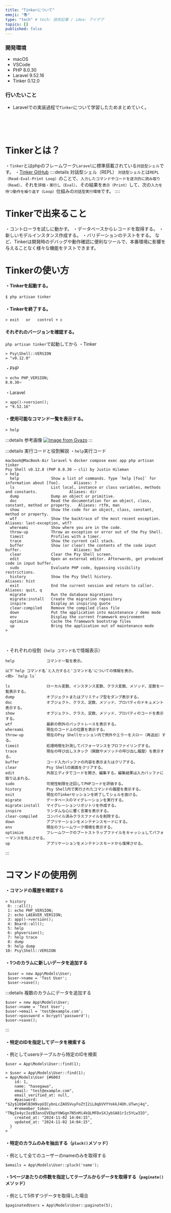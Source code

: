 ```yaml
---
title: "Tinkerについて"
emoji: "📚"
type: "tech" # tech: 技術記事 / idea: アイデア
topics: []
published: false
---
```

### 開発環境
- macOS
- VSCode
- PHP 8.0.30
- Laravel 9.52.16
- Tinker 0.12.0

### 行いたいこと
- Laravelでの実装過程で`Tinker`について学習したためまとめていく。

<br>
<br>
<br>

# Tinkerとは？
・`Tinker`とはphpのフレームワーク`Laravel`に標準搭載されている`対話型シェル`です。
・[Tinker GitHub](https://github.com/laravel/tinker)
::::details 対話型シェル（REPL）
`対話型シェル`とは`REPL（Read-Eval-Print Loop）`のことで、`入力したコマンドやコードを逐次的に読み取り（Read）`、それを`評価・実行し（Eval）`、その結果を`表示（Print）`して、次の`入力を待つ動作を繰り返す（Loop）`仕組みの`対話型実行環境`です。
::::

# Tinkerで出来ること
・コントローラを試しに動かす。
・データベースからレコードを取得する。
・新しいモデルインスタンス作成する。
・バリデーションのテストをする。
など、Tinkerは開発時のデバッグや動作確認に便利なツールで、本番環境に影響を与えることなく様々な機能をテストできます。

# Tinkerの使い方
#### ・Tinkerを起動する。
```: ターミナル
$ php artisan tinker
```
#### ・Tinkerを終了する。
```
> exit   or   control + c
```

#### それぞれのバージョンを確認する。
`php artisan tinker`で起動してから
・Tinker
```
> Psy\Shell::VERSION
= "v0.12.0"
```
・PHP
```
> echo PHP_VERSION;
8.0.30⏎
```
・Laravel
```
> app()->version();
= "9.52.16"
```


#### ・使用可能なコマンド一覧を表示する。
```
> help
```
:::details 参考画像
[![Image from Gyazo](https://i.gyazo.com/93cea47a1fd49b4a343567dd5a36591d.png)](https://gyazo.com/93cea47a1fd49b4a343567dd5a36591d)
:::

:::details 実行コードと役割解説
・`help`実行コード
```
macbook@MacBook-Air laravel % docker compose exec app php artisan tinker
Psy Shell v0.12.0 (PHP 8.0.30 — cli) by Justin Hileman
> help
  help              Show a list of commands. Type `help [foo]` for information about [foo].      Aliases: ?                     
  ls                List local, instance or class variables, methods and constants.              Aliases: dir                   
  dump              Dump an object or primitive.                                                                                
  doc               Read the documentation for an object, class, constant, method or property.   Aliases: rtfm, man             
  show              Show the code for an object, class, constant, method or property.                                           
  wtf               Show the backtrace of the most recent exception.                             Aliases: last-exception, wtf?  
  whereami          Show where you are in the code.                                                                             
  throw-up          Throw an exception or error out of the Psy Shell.                                                           
  timeit            Profiles with a timer.                                                                                      
  trace             Show the current call stack.                                                                                
  buffer            Show (or clear) the contents of the code input buffer.                       Aliases: buf                   
  clear             Clear the Psy Shell screen.                                                                                 
  edit              Open an external editor. Afterwards, get produced code in input buffer.                                     
  sudo              Evaluate PHP code, bypassing visibility restrictions.                                                       
  history           Show the Psy Shell history.                                                  Aliases: hist                  
  exit              End the current session and return to caller.                                Aliases: quit, q               
  migrate           Run the database migrations                                                                                 
  migrate:install   Create the migration repository                                                                             
  inspire           Display an inspiring quote                                                                                  
  clear-compiled    Remove the compiled class file                                                                              
  down              Put the application into maintenance / demo mode                                                            
  env               Display the current framework environment                                                                   
  optimize          Cache the framework bootstrap files                                                                         
  up                Bring the application out of maintenance mode                                                               
> 
```

<br>

・それぞれの役割（`help コマンド名`で情報表示）
```
help              コマンド一覧を表示。

以下`help コマンド名`と入力すると'コマンド名'についての情報を表示。
<例> `help ls`

ls                ローカル変数、インスタンス変数、クラス変数、メソッド、定数を一覧表示する。    
dump              オブジェクトまたはプリミティブ型をダンプ表示する。
doc               オブジェクト、クラス、定数、メソッド、プロパティのドキュメント表示する。
show              オブジェクト、クラス、定数、メソッド、プロパティのコードを表示する。
wtf               最新の例外のバックトレースを表示する。
whereami          現在のコード上の位置を表示する。
throw-up          現在のPsy Shellセッション内で例外やエラーをスロー（再送出）する。
timeit            処理時間を計測してパフォーマンスをプロファイリングする。
trace             現在の呼び出しスタック（関数やメソッドの呼び出し履歴）を表示する。
buffer            コード入力バッファの内容を表示またはクリアする。
clear             Psy Shellの画面をクリアする。
edit              外部エディタでコードを開き、編集する。編集結果は入力バッファに取り込まれる。
sudo              可視性制限を迂回してPHPコードを評価する。
history           Psy Shell内で実行されたコマンドの履歴を表示する。
exit              現在のTinkerセッションを終了してシェルを抜ける。
migrate           データベースのマイグレーションを実行する。
migrate:install   マイグレーションリポジトリを作成する。
inspire           ランダムな心に響く言葉を表示する。
clear-compiled    コンパイル済みクラスファイルを削除する。
down              アプリケーションをメンテナンスモードにする。
env               現在のフレームワーク環境を表示する。
optimize          フレームワークのブートストラップファイルをキャッシュしてパフォーマンスを向上させる。
up                アプリケーションをメンテナンスモードから復帰させる。
```
:::

# コマンドの使用例

#### ・コマンドの履歴を確認する
```
> history
 0: ::all();
 1: echo PHP_VERSION;
 2: echo LAEAVER_VERSION;
 3: app()->version();
 4: Board::all();
 5: help
 6: phpversion();
 7: help trace
 8: dump
 9: help dump
10: Psy\Shell::VERSION
```
#### ・1つのカラムに新しいデータを追加する
```
 $user = new App\Models\User;  
 $user->name = 'Test User';  
 $user->save(); 
```
:::details 複数のカラムにデータを追加する
```
$user = new App\Models\User;
$user->name = 'Test User';
$user->email = 'test@example.com';
$user->password = bcrypt('password');
$user->save();
```
:::

#### ・特定のIDを指定してデータを検索する
・例としてusersテーブルから特定のIDを検索
```
$user = App\Models\User::find(1);  
```
```
> $user = App\Models\User::find(1);  
= App\Models\User {#6003
    id: 1,
    name: "hasegawa",
    email: "test@example.com",
    email_verified_at: null,
    #password: "$2y$10$WlB3H9vpUICybnLcZAOSVuyFoZtI2iL8qbVVYYokkJ4Oh.UTwnj4q",
    #remember_token: "TNgIe4ycIozB3ansEVEbpYVWGgn7N5nMi4kQLMFDxSXJybSA81rIc5YLw3IO",
    created_at: "2024-11-02 14:04:15",
    updated_at: "2024-11-02 14:04:15",
  }
> 
```

#### ・特定のカラムのみを抽出する（`pluck()`メソッド）
・例として全てのユーザーのnameのみを取得する
```
$emails = App\Models\User::pluck('name');
```

#### ・1ページあたりの件数を指定してテーブルからデータを取得する（`paginate()`メソッド）
・例として5件ずつデータを取得した場合
```
$paginatedUsers = App\Models\User::paginate(5);  
```
<br>
<br>
<br>